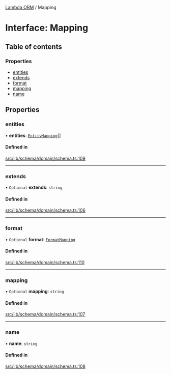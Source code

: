 [Lambda ORM](../README.md) / Mapping

# Interface: Mapping

## Table of contents

### Properties

- [entities](Mapping.md#entities)
- [extends](Mapping.md#extends)
- [format](Mapping.md#format)
- [mapping](Mapping.md#mapping)
- [name](Mapping.md#name)

## Properties

### entities

• **entities**: [`EntityMapping`](EntityMapping.md)[]

#### Defined in

[src/lib/schema/domain/schema.ts:109](https://github.com/lambda-orm/lambdaorm-base/blob/ff21366/src/lib/schema/domain/schema.ts#L109)

___

### extends

• `Optional` **extends**: `string`

#### Defined in

[src/lib/schema/domain/schema.ts:106](https://github.com/lambda-orm/lambdaorm-base/blob/ff21366/src/lib/schema/domain/schema.ts#L106)

___

### format

• `Optional` **format**: [`FormatMapping`](FormatMapping.md)

#### Defined in

[src/lib/schema/domain/schema.ts:110](https://github.com/lambda-orm/lambdaorm-base/blob/ff21366/src/lib/schema/domain/schema.ts#L110)

___

### mapping

• `Optional` **mapping**: `string`

#### Defined in

[src/lib/schema/domain/schema.ts:107](https://github.com/lambda-orm/lambdaorm-base/blob/ff21366/src/lib/schema/domain/schema.ts#L107)

___

### name

• **name**: `string`

#### Defined in

[src/lib/schema/domain/schema.ts:108](https://github.com/lambda-orm/lambdaorm-base/blob/ff21366/src/lib/schema/domain/schema.ts#L108)
